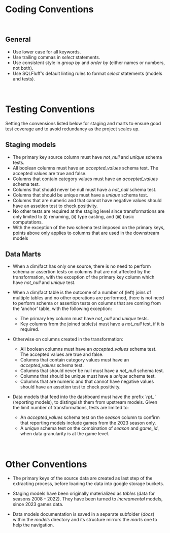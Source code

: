 # Coding Conventions 

<p> <br>

## General 

* Use lower case for all keywords.
* Use trailing commas in *select* statements.
* Use consistent style in *group by* and *order by* (either names or numbers, not both).
* Use SQLFluff's default linting rules to format *select* statements (models and tests).

<p> <br>

# Testing Conventions

Setting the convensions listed below for staging and marts to ensure good test coverage and 
to avoid redundancy as the project scales up.

## Staging models 

* The primary key source column must have *not_null* and *unique* schema tests.
* All boolean columns must have an *accepted_values* schema test. The accepted values are true and false.
* Columns that contain category values must have an *accepted_values* schema test.
* Columns that should never be null must have a *not_null* schema test.
* Columns that should be unique must have a *unique* schema test.
* Columns that are numeric and that cannot have negative values should have an assetion test to check positivity.
* No other tests are required at the staging level since transformations are only limited to (i) renaming, (ii) type casting, and (iii) basic computations.
* With the exception of the two schema test imposed on the primary keys, points above only applies to columns that are used in the downstream models

## Data Marts

* When a dim/fact has only one source, there is no need to perform schema or assertion tests on columns that 
  are not affected by the transformation, with the exception of the primary key column which have *not_null* and *unique* test.

* When a dim/fact table is the outcome of a number of (left) joins of multiple tables and no other operations are 
  performed, there is not need to perform schema or assertion tests on columns that are coming from the ‘anchor’ table, 
  with the following exception:
  * The primary key column must have *not_null* and *unique* tests.
  * Key columns from the joined table(s) must have a *not_null* test, if it is required.

* Otherwise on columns created in the transformation:
    * All boolean columns must have an *accepted_values* schema test. The accepted values are true and false.
    * Columns that contain category values must have an *accepted_values* schema test.
    * Columns that should never be null must have a *not_null* schema test.
    * Columns that should be unique must have a *unique* schema test.
    * Columns that are numeric and that cannot have negative values should have an assetion test to check positivity.

* Data models that feed into the dashboard must have the prefix *'rpt_'* (reporting models), to distinguish them from upstream models. 
  Given the limit number of transformations, tests are limited to:
    * An *accepted_values* schema test on the *season* column to confirm that reporting models include games from the 2023 season only.
    * A *unique* schema test on the combination of *season* and *game_id*, when data granularity is at the game level.

<p> <br>

# Other Conventions 

* The primary keys of the source data are created as last step of the extracting process, before loading the data into google storage buckets.

* Staging models have been originally materialized as *tables* (data for seasons 2008 - 2022). They have been turned to *increamental* models, since 2023 games data.

* Data models documentation is saved in a separate subfolder (*docs*) within the *models* directory and its structure mirrors the *marts* one to help the navigation. 
